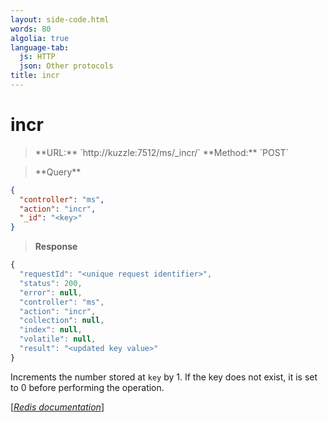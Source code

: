 ```yaml
---
layout: side-code.html
words: 80
algolia: true
language-tab:
  js: HTTP
  json: Other protocols
title: incr
---
```


# incr



<blockquote class="js">
<p>
**URL:** `http://kuzzle:7512/ms/_incr/<key>`  
**Method:** `POST`
</p>
</blockquote>

<blockquote class="json">
<p>
**Query**
</p>
</blockquote>


```json
{
  "controller": "ms",
  "action": "incr",
  "_id": "<key>"
}
```

>**Response**

```javascript
{
  "requestId": "<unique request identifier>",
  "status": 200,
  "error": null,
  "controller": "ms",
  "action": "incr",
  "collection": null,
  "index": null,
  "volatile": null,
  "result": "<updated key value>"
}
```

Increments the number stored at `key` by 1. If the key does not exist, it is set to 0 before performing the operation.

[[_Redis documentation_]](https://redis.io/commands/incr)
